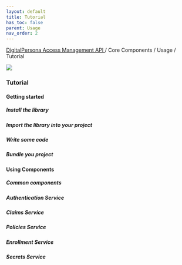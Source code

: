 ```yaml
---
layout: default
title: Tutorial
has_toc: false  
parent: Usage
nav_order: 2
---
```

[DigitalPersona Access Management API ](https://lenhodgeman.github.io/digitalpersona-access-management-api/)/ Core Components / Usage / Tutorial  

![](assets/HID-DPAM-Core.png)
### Tutorial

#### Getting started

##### Install the library

##### Import the library into your project

##### Write some code

##### Bundle you project

#### Using Components

##### Common components

##### Authentication Service

##### Claims Service

##### Policies Service

##### Enrollment Service

##### Secrets Service
